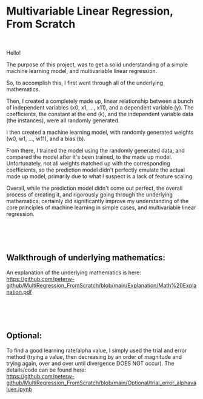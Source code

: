 # Multivariable Linear Regression, From Scratch

<br>

Hello!

The purpose of this project, was to get a solid understanding of a simple machine learning model, and multivariable linear regression.

So, to accomplish this, I first went through all of the underlying mathematics. 

Then, I created a completely made up, linear relationship between a bunch of independent variables (x0, x1, ..., x11), and a dependent variable (y). The coefficients, the constant at the end (k), and the independent variable data (the instances), were all randomly generated. 

I then created a machine learning model, with randomly generated weights (w0, w1, ..., w11), and a bias (b). 

From there, I trained the model using the randomly generated data, and compared the model after it's been trained, to the made up model. Unfortunately, not all weights matched up with the corresponding coefficients, so the prediction model didn't perfectly emulate the actual made up model, primarily due to what I suspect is a lack of feature scaling.

Overall, while the prediction model didn't come out perfect, the overall process of creating it, and rigorously going through the underlying mathematics, certainly did significantly improve my understanding of the core principles of machine learning in simple cases, and multivariable linear regression.


<br>
<br>
<br>

## Walkthrough of underlying mathematics:
An explanation of the underlying mathematics is here: <br>
https://github.com/peterw-github/MultiRegression_FromScratch/blob/main/Explanation/Math%20Explanation.pdf


<br>
<br>
<br>

## Optional:
To find a good learning rate/alpha value, I simply used the trial and error method (trying a value, then decreasing by an order of magnitude and trying again, over and over until divergence DOES NOT occur). The details/code can be found here: <br>
https://github.com/peterw-github/MultiRegression_FromScratch/blob/main/Optional/trial_error_alphavalues.ipynb




